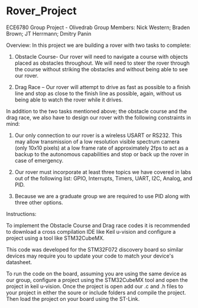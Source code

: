 # Rover_Project
ECE6780 Group Project - Olivedrab
Group Members:  Nick Western; Braden Brown; JT Herrmann; Dmitry Panin

Overview:
In this project we are building a rover with two tasks to complete:

1. Obstacle Course- Our rover will need to navigate a course with objects placed as
obstacles throughout. We will need to steer the rover through the course without
striking the obstacles and without being able to see our rover.

2. Drag Race – Our rover will attempt to drive as fast as possible to a finish line and stop as
close to the finish line as possible, again, without us being able to watch the rover while
it drives.


In addition to the two tasks mentioned above; the obstacle course and the drag race, we also
have to design our rover with the following constraints in mind:

1. Our only connection to our rover is a wireless USART or RS232. This may allow
transmission of a low resolution visible spectrum camera (only 10x10 pixels) at a low
frame rate of approximately 2fps to act as a backup to the autonomous capabilities and
stop or back up the rover in case of emergency.

2. Our rover must incorporate at least three topics we have covered in labs out of the
following list: GPIO, Interrupts, Timers, UART, I2C, Analog, and PID.

3. Because we are a graduate group we are required to use PID along with three other
options.


Instructions:

To implement the Obstacle Course and Drag race codes it is recommended to download a cross
compilation IDE like Keil u-vision and configure a project using a tool like STM32CubeMX.

This code was developed for the STM32F072 discovery board so similar devices may require you to 
update your code to match your device's datasheet. 

To run the code on the board, assuming you are using the same device as our group, configure a 
project using the STM32CubeMX tool and open the project in keil u-vision. Once the project is open
add our .c and .h files to your project in either the soure or include folders and compile the project. 
Then load the project on your board using the ST-Link. 
